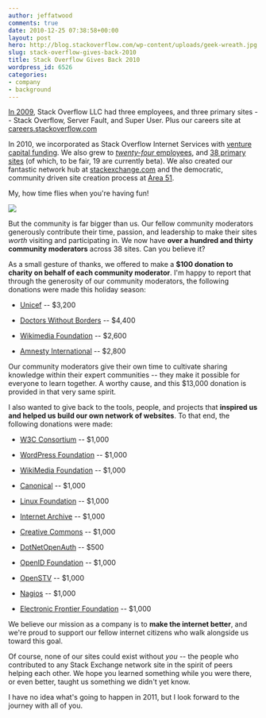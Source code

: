 ```yaml
---
author: jeffatwood
comments: true
date: 2010-12-25 07:38:58+00:00
layout: post
hero: http://blog.stackoverflow.com/wp-content/uploads/geek-wreath.jpg
slug: stack-overflow-gives-back-2010
title: Stack Overflow Gives Back 2010
wordpress_id: 6526
categories:
- company
- background
---
```


[In 2009](http://blog.stackoverflow.com/2009/12/stack-overflow-gives-back/), Stack Overflow LLC had three employees, and three primary sites -- Stack Overflow, Server Fault, and Super User. Plus our careers site at [careers.stackoverflow.com](http://careers.stackoverflow.com)

In 2010, we incorporated as Stack Overflow Internet Services with [venture capital funding](http://blog.stackoverflow.com/2010/05/announcing-our-series-a/). We also grew to [_twenty-four_ employees](http://stackoverflow.com/about/team), and [38 primary sites](http://stackexchange.com/sites) (of which, to be fair, 19 are currently beta). We also created our fantastic network hub at [stackexchange.com](http://stackexchange.com) and the democratic, community driven site creation process at [Area 51](http://area51.stackexchange.com).

My, how time flies when you're having fun!

[![](http://blog.stackoverflow.com/wp-content/uploads/geek-wreath.jpg)](http://www.reddit.com/r/geek/comments/eh47w/my_good_friend_made_this_wreath_for_her_it/)

But the community is far bigger than us. Our fellow community moderators generously contribute their time, passion, and leadership to make their sites _worth_ visiting and participating in. We now have **over a hundred and thirty community moderators** across 38 sites. Can you believe it?

As a small gesture of thanks, we offered to make a **$100 donation to charity on behalf of each community moderator**. I'm happy to report that through the generosity of our community moderators, the following donations were made this holiday season:





  * [Unicef](http://www.unicefusa.org) -- $3,200

  * [Doctors Without Borders](http://www.doctorswithoutborders.org/) -- $4,400

  * [Wikimedia Foundation](http://wikimediafoundation.org) -- $2,600

  * [Amnesty International](http://www.amnesty.org/) -- $2,800


Our community moderators give their own time to cultivate sharing knowledge within their expert communities -- they make it possible for everyone to learn together. A worthy cause, and this $13,000 donation is provided in that very same spirit.

I also wanted to give back to the tools, people, and projects that **inspired us and helped us build our own network of websites**. To that end, the following donations were made:





  * [W3C Consortium](http://www.w3.org/) -- $1,000

  * [WordPress Foundation](http://wordpressfoundation.org/) -- $1,000

  * [WikiMedia Foundation](http://wikimediafoundation.org/) -- $1,000

  * [Canonical](http://www.ubuntu.com/community/get-involved/donate) -- $1,000

  * [Linux Foundation](http://www.linuxfoundation.org/) -- $1,000

  * [Internet Archive](http://www.archive.org/donate/) -- $1,000

  * [Creative Commons](https://creativecommons.net/donate/) -- $1,000

  * [DotNetOpenAuth](http://www.dotnetopenauth.net/) -- $500

  * [OpenID Foundation](https://openid.net/) -- $1,000

  * [OpenSTV](http://www.openstv.org) -- $1,000

  * [Nagios](http://www.nagios.org/) -- $1,000

  * [Electronic Frontier Foundation](http://www.eff.org/) -- $1,000


We believe our mission as a company is to **make the internet better**, and we're proud to support our fellow internet citizens who walk alongside us toward this goal.

Of course, none of our sites could exist without _you_ -- the people who contributed to any Stack Exchange network site in the spirit of peers helping each other. We hope you learned something while you were there, or even better, taught us something we didn't yet know.

I have no idea what's going to happen in 2011, but I look forward to the journey with all of you.
